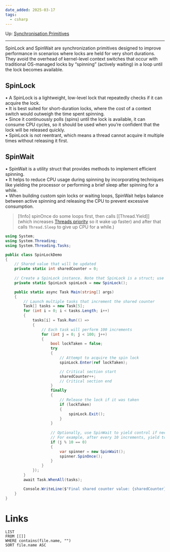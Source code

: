 ```yaml
---
date_added: 2025-03-17
tags:
  - csharp
---
```

Up: [Synchronisation Primitives](Synchronisation%20Primitives.md)
___
 SpinLock and SpinWait are synchronization primitives designed to improve performance in scenarios where locks are held for very short durations. They avoid the overhead of kernel-level context switches that occur with traditional OS-managed locks by “spinning” (actively waiting) in a loop until the lock becomes available.
 
##  SpinLock

• A SpinLock is a lightweight, low-level lock that repeatedly checks if it can acquire the lock.  
• It is best suited for short-duration locks, where the cost of a context switch would outweigh the time spent spinning.  
• Since it continuously polls (spins) until the lock is available, it can consume CPU cycles, so it should be used when you’re confident that the lock will be released quickly.  
• SpinLock is not reentrant, which means a thread cannot acquire it multiple times without releasing it first.

## SpinWait

• SpinWait is a utility struct that provides methods to implement efficient spinning.  
• It helps to reduce CPU usage during spinning by incorporating techniques like yielding the processor or performing a brief sleep after spinning for a while.  
• When building custom spin locks or waiting loops, SpinWait helps balance between active spinning and releasing the CPU to prevent excessive consumption.

>[!Info]
> spinOnce do some loops first, then calls [[Thread.Yield]] (which increases [Threads priority](Threads%20priority.md) so it wake up faster) and after that calls `Thread.Sleep` to give up CPU for a while.)


```cs
using System;
using System.Threading;
using System.Threading.Tasks;

public class SpinLockDemo
{
    // Shared value that will be updated
    private static int sharedCounter = 0;
    
    // Create a SpinLock instance. Note that SpinLock is a struct; use caution when copying
    private static SpinLock spinLock = new SpinLock();

    public static async Task Main(string[] args)
    {
        // Launch multiple tasks that increment the shared counter
        Task[] tasks = new Task[5];
        for (int i = 0; i < tasks.Length; i++)
        {
            tasks[i] = Task.Run(() =>
            {
                // Each task will perform 100 increments
                for (int j = 0; j < 100; j++)
                {
                    bool lockTaken = false;
                    try
                    {
                        // Attempt to acquire the spin lock
                        spinLock.Enter(ref lockTaken);

                        // Critical section start
                        sharedCounter++;
                        // Critical section end
                    }
                    finally
                    {
                        // Release the lock if it was taken
                        if (lockTaken)
                        {
                            spinLock.Exit();
                        }
                    }
                    
                    // Optionally, use SpinWait to yield control if needed.
                    // For example, after every 10 increments, yield to avoid excessive CPU usage.
                    if (j % 10 == 0)
                    {
                        var spinner = new SpinWait();
                        spinner.SpinOnce();
                    }
                }
            });
        }
        await Task.WhenAll(tasks);

        Console.WriteLine($"Final shared counter value: {sharedCounter}");
    }
}
```
# Links
```dataview
LIST
FROM [[]]
WHERE contains(file.name, "")
SORT file.name ASC
```
